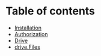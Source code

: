 # Table of contents

* [Installation](README.md)
* [Authorization](authorization.md)
* [Drive](drive.md)
* [drive.Files](drive.files.md)
